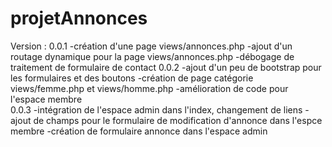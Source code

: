 # projetAnnonces
Version :
0.0.1
    -création d'une page views/annonces.php
    -ajout d'un routage dynamique pour la page views/annonces.php
    -débogage de traitement de formulaire de contact
0.0.2
    -ajout d'un peu de bootstrap pour les formulaires et des boutons
    -création de page catégorie views/femme.php et views/homme.php
    -amélioration de code pour l'espace membre  
0.0.3
    -intégration de l'espace admin dans l'index, changement de liens
    -ajout de champs pour le formulaire de modification d'annonce dans l'espce membre
    -création de formulaire annonce dans l'espace admin      
     